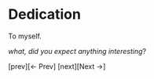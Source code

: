 # Dedication



To myself.



_what, did you expect anything interesting_?

[prev][<- Prev] [next][Next ->]